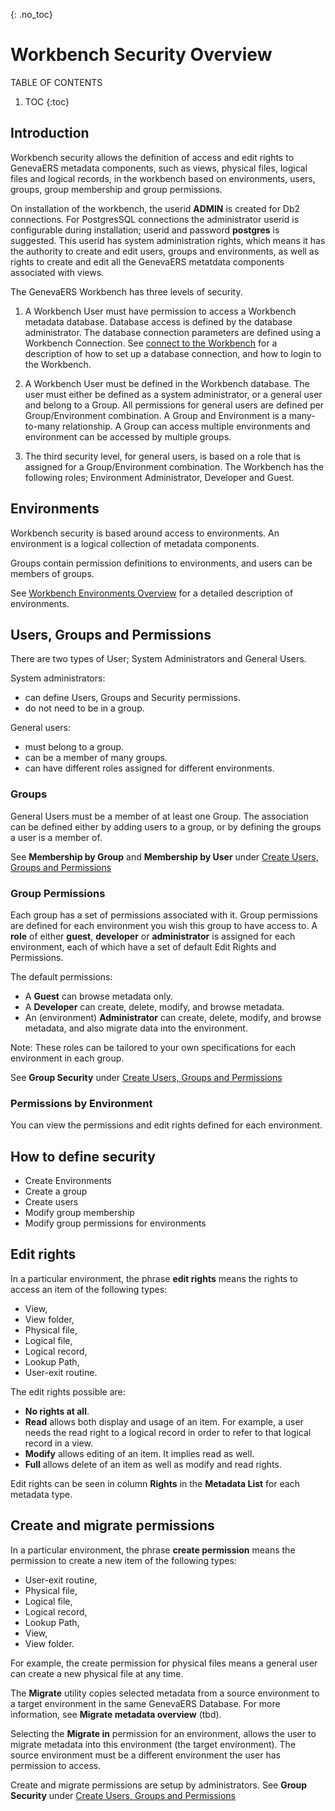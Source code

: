 {: .no_toc}
# Workbench Security Overview

TABLE OF CONTENTS 
1. TOC
{:toc}  

## Introduction

Workbench security allows the definition of access and edit rights to GenevaERS metadata components, such as views, physical files, logical files and logical records, in the workbench based on environments, users, groups, group membership and group permissions.

On installation of the workbench, the userid **ADMIN** is created for Db2 connections. For PostgresSQL connections the administrator userid is configurable during installation; userid and password **postgres** is suggested. This userid has system administration rights, which means it has the authority to create and edit users, groups and environments, as well as rights to create and edit all the GenevaERS metatdata components associated with views.

The GenevaERS Workbench has three levels of security.  

1. A Workbench User must have permission to access a Workbench metadata database. Database access is defined by the database administrator. The database connection parameters are defined using a Workbench Connection. See [connect to the Workbench](./WorkbenchConnection.md) for a description of how to set up a database connection, and how to login to the Workbench.

2. A Workbench User must be defined in the Workbench database. The user must either be defined as a system administrator, or a general user and belong to a Group. All permissions for general users are defined per Group/Environment combination. A Group and Environment is a many-to-many relationship. A Group can access multiple environments and environment can be accessed by multiple groups.

3. The third security level, for general users, is based on a role that is assigned for a Group/Environment combination. The Workbench has the following roles; Environment Administrator, Developer and Guest.

## Environments

Workbench security is based around access to environments. An environment is a logical collection of metadata components.

Groups contain permission definitions to environments, and users can be members of groups.

See [Workbench Environments Overview](./EnvironmentOverview.md) for a detailed description of environments.

## Users, Groups and Permissions

There are two types of User; System Administrators and General Users. 

System administrators:
- can define Users, Groups and Security permissions.
- do not need to be in a group. 
  
General users:
- must belong to a group.
- can be a member of many groups.
- can have different roles assigned for different environments.

### Groups 

General Users must be a member of at least one Group. The association can be defined either by adding users to a group, or by defining the groups a user is a member of.

See **Membership by Group** and **Membership by User** under [Create Users, Groups and Permissions](./MetaData/CreateUsersGroupsPerm.md)

### Group Permissions

Each group has a set of permissions associated with it. Group permissions are defined for each environment you wish this group to have access to. A **role** of either **guest**, **developer** or **administrator** is assigned for each environment, each of which have a set of default Edit Rights and Permissions. 

The default permissions:  

- A **Guest** can browse metadata only.
- A **Developer** can create, delete, modify, and browse metadata.
- An (environment) **Administrator** can create, delete, modify, and browse metadata, and also migrate data into the environment.

Note: These roles can be tailored to your own specifications for each environment in each group.

See **Group Security** under [Create Users, Groups and Permissions](./MetaData/CreateUsersGroupsPerm.md)

### Permissions by Environment

You can view the permissions and edit rights defined for each environment. 

## How to define security

- Create Environments
- Create a group
- Create users
- Modify group membership
- Modify group permissions for environments

## Edit rights

In a particular environment, the phrase **edit rights** means the rights to access an item of the following types:

-   View,
-   View folder,
-   Physical file,
-   Logical file,
-   Logical record,
-   Lookup Path,
-   User-exit routine.

The edit rights possible are:

-   **No rights at all**.
-   **Read** allows both display and usage of an item. For example, a user needs the read right to a logical record in order to refer to that logical record in a view.
-   **Modify** allows editing of an item. It implies read as well.
-   **Full** allows delete of an item as well as modify and read rights.

Edit rights can be seen in column **Rights** in the **Metadata List** for each metadata type. 

## Create and migrate permissions

In a particular environment, the phrase **create permission** means the permission to create a new item of the following types:

-   User-exit routine,
-   Physical file,
-   Logical file,
-   Logical record,
-   Lookup Path,
-   View,
-   View folder.

For example, the create permission for physical files means a general user can create a new physical file at any time.

The **Migrate** utility copies selected metadata from a source environment to a target environment in the same GenevaERS Database. For more information, see **Migrate metadata overview** (tbd).

Selecting the **Migrate in** permission for an environment, allows the user to migrate metadata into this environment (the target environment). The source environment must be a different environment the user has permission to access.

Create and migrate permissions are setup by administrators. See **Group Security** under [Create Users, Groups and Permissions](./MetaData/CreateUsersGroupsPerm.md)
